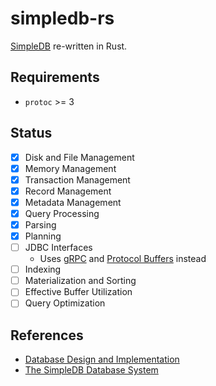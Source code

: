# simpledb-rs

[SimpleDB](http://cs.bc.edu/~sciore/simpledb/) re-written in Rust.

## Requirements

* `protoc` >= 3

## Status

- [x] Disk and File Management
- [x] Memory Management
- [x] Transaction Management
- [x] Record Management
- [x] Metadata Management
- [x] Query Processing
- [x] Parsing
- [x] Planning
- [ ] JDBC Interfaces
  - Uses [gRPC](https://grpc.io/) and [Protocol Buffers](https://developers.google.com/protocol-buffers) instead
- [ ] Indexing
- [ ] Materialization and Sorting
- [ ] Effective Buffer Utilization
- [ ] Query Optimization

## References

* [Database Design and Implementation](https://link.springer.com/book/10.1007/978-3-030-33836-7)
* [The SimpleDB Database System](http://cs.bc.edu/~sciore/simpledb/)